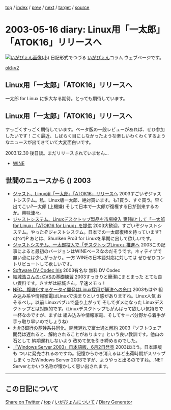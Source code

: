 [top](../index.html) 
 / [index](https://igapyon.github.io/diary/2003/index.html) 
 / [prev](https://igapyon.github.io/diary/2003/ig030515.html) 
 / [next](https://igapyon.github.io/diary/2003/ig030520.html) 
 / [target](https://igapyon.github.io/diary/2003/ig030516.html) 
 / [source](https://github.com/igapyon/diary/blob/gh-pages/2003/ig030516.html.src.md) 

2003-05-16 diary: Linux用「一太郎」「ATOK16」リリースへ
=====================================================================================================
[![いがぴょん画像(小)](https://igapyon.github.io/diary/images/iga200306s.jpg "いがぴょん")](https://igapyon.github.io/diary/memo/memoigapyon.html) 日記形式でつづる [いがぴょん](https://igapyon.github.io/diary/memo/memoigapyon.html)コラム ウェブページです。

[old-v2](ig030516-orig.html)

## Linux用「一太郎」「ATOK16」リリースへ

一太郎 for Linux に多大なる期待。とっても期待しています。


## Linux用「一太郎」「ATOK16」リリースへ

すっごくすっごく期待しています。ベータ版の一般レビューがあれば、ぜひ参加したいです！ごく最近、しばらく目にしなかったような楽しいわくわくするようなニュースが出てきていて大変面白いです。

2003.12.30 後日談。まだリリースされていません…

* [WINE](http://www.igapyon.jp/igapyon/diary/keyword/wine.html)

## 世間のニュースから () 2003

* [ジャスト、Linux用「一太郎」「ATOK16」リリースへ](http://www.zdnet.co.jp/news/0305/15/njbt_01.html)  2003すごいぞジャストシステム。私、Linux版一太郎、絶対買います。も?買う、すぐ買う。早く出てこい?一太郎 (上機嫌) そして日本で一太郎が復権する日が到来するのか。興味津々。
* [ジャストシステム、Linuxデスクトップ製品を市場投入 第1弾として「一太郎 for Linux」「ATOK16 for Linux」を提供](http://www.justsystem.co.jp/news/2003f/news/j05151.html)  2003大歓迎。すごいぞジャストシステム。やったぞジャストシステム。日本での一太郎復権を待っています? q(^o^)P あとは、Shuriken Pro3 for Linuxを早期に出して欲しいです。
* [ジャストシステム、一太郎投入で「デスクトップLinux」推進へ](http://biztech.nikkeibp.co.jp/wcs/leaf/CID/onair/biztech/gen/247010)  2003この記事によると最初のバージョンはWINEベースなのだそうです。ネィテイブで無い点には少しがっかり。一方 WINEの日本語対応に対しては ぜひぜひコントリビュートして欲しいです。
* [Software DV Codec Iris](http://www.ops.dti.ne.jp/~vsync/software/dviris/dviris.html)  2003有名な 無料 DV Codec
* [結城浩さんの: CVSの基礎練習](http://www.hyuki.com/techinfo/cvsinit.html)  2003すっきりと簡潔にまとまった とても良い資料です。さすがは結城さん。早速メモっ！
* [NEC、複雑化するケータイ開発はLinux採用が解決への糸口](http://biztech.nikkeibp.co.jp/wcs/leaf/CID/onair/biztech/elec/246827)  2003もはや 組み込み系や情報家電はLinuxで決まりという感がありますね。Linux人気 おそるべし。以前 Linuxバブルで盛り上がって そしてダメになった Linuxデスクトップとは対照的です。(Linuxデスクトップもがんばって欲しい気持ちで一杯なのですが、まずは 組み込みや情報家電、そしてサーバ分野から着手が手っ取り早いのでしょうね)
* [九州3銀行の基幹系共同化、開発遅れで富士通と解約](http://www.zdnet.co.jp/news/0305/07/njbt_02.html)  2003『ソフトウェア開発は遅れると、解約されることがあります』という良い教訓です。他山の石として 納期遅れしないよう 改めて気を引き締めるのでした。
* [「Windows Server 2003」日本語版、6月2日発売](http://www.zdnet.co.jp/news/0305/15/njbt_03.html)  2003ほほう。日本語版も ついに発売されるのですね。記憶からかき消えるほど出荷時期がスリップしまくったWindows Server 2003ですが、ようやっと出るのですね。.NET Serverとかいう名称が懐かしく思い出されます。

----------------------------------------------------------------------------------------------------

## この日記について

[Share on Twitter](https://twitter.com/intent/tweet?hashtags=igapyon%2Cdiary%2C%E3%81%84%E3%81%8C%E3%81%B4%E3%82%87%E3%82%93&text=Linux%E7%94%A8%E3%80%8C%E4%B8%80%E5%A4%AA%E9%83%8E%E3%80%8D%E3%80%8CATOK16%E3%80%8D%E3%83%AA%E3%83%AA%E3%83%BC%E3%82%B9%E3%81%B8&url=https%3A%2F%2Figapyon.github.io%2Fdiary%2F2003%2Fig030516.html) / [top](../index.html) / [いがぴょんについて](https://igapyon.github.io/diary/memo/memoigapyon.html) / [Diary Generator](https://github.com/igapyon/igapyonv3)
